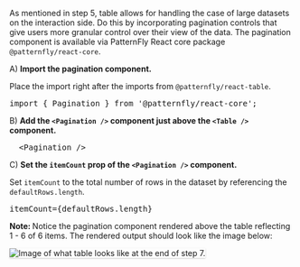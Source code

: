 As mentioned in step 5, table allows for handling the case of large datasets on the interaction side. Do this by incorporating pagination controls that give users more granular control over their view of the data. The pagination component is available via PatternFly React core package `@patternfly/react-core`.

A) <strong>Import the pagination component.</strong>

Place the import right after the imports from  `@patternfly/react-table`.

<pre class="file">
import { Pagination } from '@patternfly/react-core';
</pre>

B) <strong>Add the `<Pagination />` component just above the `<Table />` component.</strong>

<pre class="file">
  &lt;Pagination /&gt;
</pre>

C) <strong>Set the `itemCount` prop of the `<Pagination />` component.</strong>

Set `itemCount` to the total number of rows in the dataset by referencing the `defaultRows.length`.

<pre class="file">
itemCount={defaultRows.length}
</pre>

<strong>Note: </strong> Notice the pagination component rendered above the table reflecting 1 - 6 of 6 items. The rendered output should look like the image below:

<img src="table-intro/assets/step-7-complete.png" alt="Image of what table looks like at the end of step 7." style="box-shadow: rgba(3, 3, 3, 0.2) 0px 1.25px 2.5px 0px;" />

